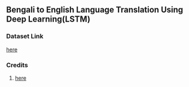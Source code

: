  ## Bengali to English Language Translation Using Deep Learning(LSTM)
 
### Dataset Link
[here](http://www.manythings.org/anki/)

### Credits
1. [here](https://machinelearningmastery.com/introduction-neural-machine-translation/)  
